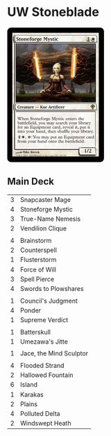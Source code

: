 # UW Stoneblade #

![Stoneforge Mystic](../../images/Stoneforge%20Mystic.jpg)

## Main Deck ##
|   |   |
|---|-----
| 3 | Snapcaster Mage
| 4 | Stoneforge Mystic
| 3 | True-Name Nemesis
| 2 | Vendilion Clique
|   |   |
| 4 | Brainstorm
| 2 | Counterspell
| 1 | Flusterstorm
| 4 | Force of Will
| 3 | Spell Pierce
| 4 | Swords to Plowshares
|   |   |
| 1 | Council's Judgment
| 4 | Ponder
| 1 | Supreme Verdict
|   |   |
| 1 | Batterskull
| 1 | Umezawa's Jitte
|   |   |
| 1 | Jace, the Mind Sculptor
|   |   |
| 4 | Flooded Strand
| 2 | Hallowed Fountain
| 6 | Island
| 1 | Karakas
| 2 | Plains
| 4 | Polluted Delta
| 2 | Windswept Heath
